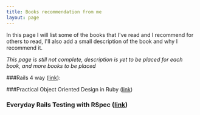 ```yaml
---
title: Books recommendation from me
layout: page
---
```

In this page I will list some of the books that I've read and I recommend for
others to read, I'll also add a small description of the book and why I
recommend it.

*This page is still not complete, description is yet to be placed for each
book, and more books to be placed*

###Rails 4 way ([link][rails-4-way-link]):  

###Practical Object Oriented Design in Ruby ([link][ood-in-ruby-link])


### Everyday Rails Testing with RSpec ([link][everyday-rails-testing-link])


[rails-4-way-link]: https://www.goodreads.com/book/show/22477417-the-rails-4-way
[ood-in-ruby-link]: https://www.goodreads.com/book/show/16585667-practical-object-oriented-design-in-ruby
[everyday-rails-testing-link]: https://www.goodreads.com/book/show/15701639-everyday-rails-testing-with-rspec
